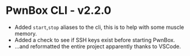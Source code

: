 # PwnBox CLI - v2.2.0

* Added `start`,`stop` aliases to the cli, this is to help with some muscle memory.
* Added a check to see if SSH keys exist before starting PwnBox.
* ...and reformatted the entire project apparently thanks to VSCode.